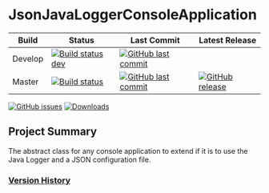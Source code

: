 # JsonJavaLoggerConsoleApplication
Build | Status | Last Commit | Latest Release
--- | --- | --- | ---
Develop | [![Build status dev](https://ci.appveyor.com/api/projects/status/9yynk81k3k05nasp/branch/develop?svg=true)](https://ci.appveyor.com/project/schuman-aaron/JSONJavaLoggerConsoleApplication) | [![GitHub last commit](https://img.shields.io/github/last-commit/schuman-aaron/JSONJavaLoggerConsoleApplication/2019-12-05_-_0.0.2-Enhancement-Initial_Project-AS)](https://github.com/schuman-aaron/JSONJavaLoggerConsoleApplication/tree/2019-12-05_-_0.0.2-Enhancement-Initial_Project-AS)
Master | [![Build status](https://ci.appveyor.com/api/projects/status/9yynk81k3k05nasp/branch/master?svg=true)](https://ci.appveyor.com/project/schuman-aaron/JSONJavaLoggerConsoleApplication) | [![GitHub last commit](https://img.shields.io/github/last-commit/schuman-aaron/JSONJavaLoggerConsoleApplication/master.svg)](https://github.com/schuman-aaron/JSONJavaLoggerConsoleApplication/tree/master/) | [![GitHub release](https://img.shields.io/github/release/schuman-aaron/JSONJavaLoggerConsoleApplication.svg)](https://github.com/schuman-aaron/JSONJavaLoggerConsoleApplication/releases)

[![GitHub issues](https://img.shields.io/github/issues/schuman-aaron/JSONJavaLoggerConsoleApplication.svg)](https://github.com/schuman-aaron/JSONJavaLoggerConsoleApplication/issues)
[![Downloads](https://img.shields.io/github/downloads/schuman-aaron/JSONJavaLoggerConsoleApplication/total.svg?label=Downloads&maxAge=999)](https://github.com/schuman-aaron/JSONJavaLoggerConsoleApplication/releases)

## Project Summary
The abstract class for any console application to extend if it is to use the Java Logger and a JSON configuration file.

### [Version History](/CHANGELOG.md)
